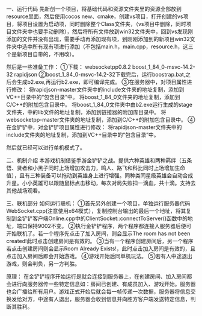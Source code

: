 
一、运行代码
先新创一个项目，将基础代码和资源文件夹里的资源全部放到resource里面，然后使用cocos new、cmake，创建vs项目，打开创建的vs项目，将项目设置为启动项，同时删除整个Class文件夹，（vs项目中删除，同时项目文件夹中也要手动删除），然后将所有文件放到win32文件夹中，回到vs发现刚添加的文件并没有出现，需要手动再添加现有项，到刚刚添加到的新项目win32文件夹中选中所有现有项进行添加（不包括main.h，main.cpp，resource.h，这三个是新项目自带的，不用改）。

然后是一些准备工作：
①下载：
websocketpp0.8.2
boost_1_84_0-msvc-14.2-32
rapidjson
②boost_1_84_0-msvc-14.2-32下载完后，运行boostrap.bat,之后会生成b2.exe,再运行b2.exe，即可编译完成。
③在服务器中，对项目属性进行修改：
将rapidjson-master文件夹中的include文件夹的地址复制，添加到VC++目录中的“包含目录”中。
将boost_1_84_0文件夹的地址复制，添加到C/C++的附加包含目录中。
将boost_1_84_0文件夹中由b2.exe运行生成的stage文件夹，中的lib文件的地址复制，添加到链接器的附加库目录中。
将websocketpp-master文件夹的地址复制，添加到C/C++的附加包含目录中。
④在金铲铲中，对金铲铲项目属性进行修改：
将rapidjson-master文件夹中的include文件夹的地址复制，添加到VC++目录中的“包含目录”中。

然后就已经可以进行单机模式了。

二、机制介绍
本游戏机制借鉴手游金铲铲之战。提供六种英雄和两种羁绊（五条悟、贤者和小黑子同时上场增加攻击力，鸣人、路飞和科比同时上场增加生命值），且有三种装备可以拖动到英雄身上进行增强。同种类同星级英雄会自动合成升星。小小英雄可以跟随鼠标点击移动，每次对局失败扣一滴血，共十滴。支持去其他战场观看。

三、联机部分
如何运行联机：
①首先另外创建一个项目，单独运行服务器代码WebSocket.cpp(注意使用x64模式），复制控制台输出的最后一个地址，将其复制到金铲铲客户端Online.cpp中的ClientSocket::connectToServer()函数中的地址，端口保持9002不变。
②执行金铲铲程序，两个程序都连接入服务器后便可开始联机了。若一个程序先点击了加入房间，则会显示The room has not been created!此时点击创建房间是有效的。
③当有一个程序创建房间后，另一个程序若点击创建房间则会显示Room Already Exists!，此时点击加入房间是有效的，且点击加入房间后即会开始游戏。
④游戏开始后同单机玩法。
⑤若有人中途退出游戏，则会判负，另一方判胜。


原理：
      在金铲铲程序开始运行是就会连接到服务器上，在创建房间、加入房间都会进行向服务器传一些特定信息如：房间已创建、有成员加入、游戏开始。服务器也会广播给所有用户。游戏正式开始后就会每一帧传递一次数据，服务器将信息交换发给对方，中途有人退出，服务器会收到信息并向胜方客户端发送特定信息，判断其胜利。




